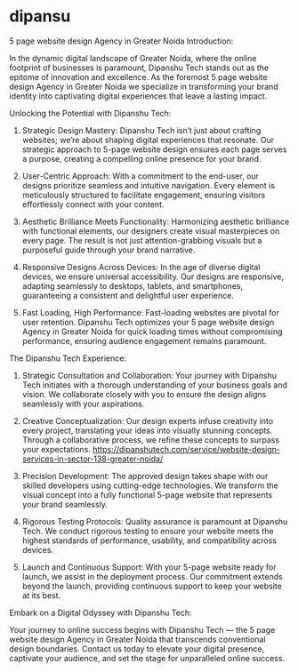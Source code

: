 # dipansu
5 page website design Agency in Greater Noida
Introduction:

In the dynamic digital landscape of Greater Noida, where the online footprint of businesses is paramount, Dipanshu Tech stands out as the epitome of innovation and excellence. As the foremost 5 page website design Agency in Greater Noida we specialize in transforming your brand identity into captivating digital experiences that leave a lasting impact.

Unlocking the Potential with Dipanshu Tech:

1. Strategic Design Mastery:
Dipanshu Tech isn’t just about crafting websites; we’re about shaping digital experiences that resonate. Our strategic approach to 5-page website design ensures each page serves a purpose, creating a compelling online presence for your brand.

2. User-Centric Approach:
With a commitment to the end-user, our designs prioritize seamless and intuitive navigation. Every element is meticulously structured to facilitate engagement, ensuring visitors effortlessly connect with your content.

3. Aesthetic Brilliance Meets Functionality:
Harmonizing aesthetic brilliance with functional elements, our designers create visual masterpieces on every page. The result is not just attention-grabbing visuals but a purposeful guide through your brand narrative.

4. Responsive Designs Across Devices:
In the age of diverse digital devices, we ensure universal accessibility. Our designs are responsive, adapting seamlessly to desktops, tablets, and smartphones, guaranteeing a consistent and delightful user experience.

5. Fast Loading, High Performance:
Fast-loading websites are pivotal for user retention. Dipanshu Tech optimizes your 5 page website design Agency in Greater Noida for quick loading times without compromising performance, ensuring audience engagement remains paramount.

The Dipanshu Tech Experience:

1. Strategic Consultation and Collaboration:
Your journey with Dipanshu Tech initiates with a thorough understanding of your business goals and vision. We collaborate closely with you to ensure the design aligns seamlessly with your aspirations.

2. Creative Conceptualization:
Our design experts infuse creativity into every project, translating your ideas into visually stunning concepts. Through a collaborative process, we refine these concepts to surpass your expectations.
https://dipanshutech.com/service/website-design-services-in-sector-138-greater-noida/
3. Precision Development:
The approved design takes shape with our skilled developers using cutting-edge technologies. We transform the visual concept into a fully functional 5-page website that represents your brand seamlessly.

4. Rigorous Testing Protocols:
Quality assurance is paramount at Dipanshu Tech. We conduct rigorous testing to ensure your website meets the highest standards of performance, usability, and compatibility across devices.

5. Launch and Continuous Support:
With your 5-page website ready for launch, we assist in the deployment process. Our commitment extends beyond the launch, providing continuous support to keep your website at its best.

Embark on a Digital Odyssey with Dipanshu Tech:

Your journey to online success begins with Dipanshu Tech — the 5 page website design Agency in Greater Noida that transcends conventional design boundaries. Contact us today to elevate your digital presence, captivate your audience, and set the stage for unparalleled online success.
